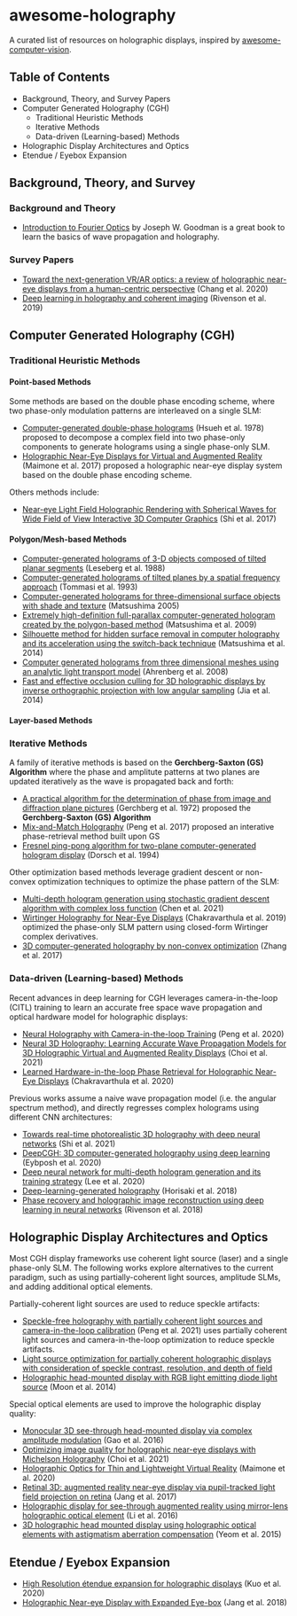 # awesome-holography

A curated list of resources on holographic displays, inspired by [awesome-computer-vision](https://github.com/jbhuang0604/awesome-computer-vision).

## Table of Contents
- Background, Theory, and Survey Papers
- Computer Generated Holography (CGH)
    - Traditional Heuristic Methods
    - Iterative Methods
    - Data-driven (Learning-based) Methods
- Holographic Display Architectures and Optics
- Etendue / Eyebox Expansion

## Background, Theory, and Survey
### Background and Theory
- [Introduction to Fourier Optics](https://books.google.com.tw/books/about/Introduction_to_Fourier_Optics.html?id=QllRAAAAMAAJ&redir_esc=y) by Joseph W. Goodman is a great book to learn the basics of wave propagation and holography.

### Survey Papers
- [Toward the next-generation VR/AR optics: a review of holographic near-eye displays from a human-centric perspective](https://opg.optica.org/optica/fulltext.cfm?uri=optica-7-11-1563&id=442336) (Chang et al. 2020)
- [Deep learning in holography and coherent imaging](https://www.nature.com/articles/s41377-019-0196-0) (Rivenson et al. 2019)

## Computer Generated Holography (CGH)

### Traditional Heuristic Methods

#### Point-based Methods

Some methods are based on the double phase encoding scheme, where two phase-only modulation patterns are interleaved on a single SLM:

- [Computer-generated double-phase holograms](https://opg.optica.org/ao/abstract.cfm?uri=ao-17-24-3874) (Hsueh et al. 1978) proposed to decompose a complex field into two phase-only components to generate holograms using a single phase-only SLM.
- [Holographic Near-Eye Displays for Virtual and Augmented Reality](https://www.microsoft.com/en-us/research/wp-content/uploads/2017/05/holo_author.pdf) (Maimone et al. 2017) proposed a holographic near-eye display system based on the double phase encoding scheme.

Others methods include:
- [Near-eye Light Field Holographic Rendering with Spherical Waves for Wide Field of View Interactive 3D Computer Graphics](https://people.csail.mit.edu/liangs/papers/ToG17.pdf) (Shi et al. 2017)

#### Polygon/Mesh-based Methods
- [Computer-generated holograms of 3-D objects composed of tilted planar segments](https://opg.optica.org/ao/abstract.cfm?uri=ao-27-14-3020) (Leseberg et al. 1988)
- [Computer-generated holograms of tilted planes by a spatial frequency approach](https://opg.optica.org/josaa/ViewMedia.cfm?uri=josaa-10-2-299&seq=0&guid=37d8e19b-51f8-478e-936a-7a3c8c405b54) (Tommasi et al. 1993) 
- [Computer-generated holograms for three-dimensional surface objects with shade and texture](https://opg.optica.org/ao/abstract.cfm?uri=ao-44-22-4607) (Matsushima 2005)
- [Extremely high-definition full-parallax computer-generated hologram created by the polygon-based method](https://opg.optica.org/ao/fulltext.cfm?uri=ao-48-34-H54&id=186427) (Matsushima et al. 2009)
- [Silhouette method for hidden surface removal in computer holography and its acceleration using the switch-back technique](https://opg.optica.org/oe/fulltext.cfm?uri=oe-22-20-24450&id=301771) (Matsushima et al. 2014)
- [Computer generated holograms from three dimensional meshes using an analytic light transport model](https://opg.optica.org/ao/abstract.cfm?uri=ao-47-10-1567) (Ahrenberg et al. 2008)
- [Fast and effective occlusion culling for 3D holographic displays by inverse orthographic projection with low angular sampling](https://opg.optica.org/ao/abstract.cfm?uri=ao-53-27-6287) (Jia et al. 2014)

#### Layer-based Methods

### Iterative Methods
A family of iterative methods is based on the **Gerchberg-Saxton (GS) Algorithm** where the phase and amplitute patterns at two planes are updated iteratively as the wave is propagated back and forth:

- [A practical algorithm for the determination of phase from image and diffraction plane pictures](http://www.u.arizona.edu/~ppoon/GerchbergandSaxton1972.pdf) (Gerchberg et al. 1972) proposed the **Gerchberg-Saxton (GS) Algorithm**
- [Mix-and-Match Holography](http://www.cs.ubc.ca/labs/imager/tr/2017/MixMatchHolography/MixMatchHolography_YPeng_SA17_LowRes.pdf) (Peng et al. 2017) proposed an interative phase-retrieval method built upon GS
- [Fresnel ping-pong algorithm for two-plane computer-generated hologram display](https://opg.optica.org/ao/ViewMedia.cfm?uri=ao-33-5-869&seq=0&guid=cd9375f1-824e-4719-a271-624d5c09ccca&html=true) (Dorsch et al. 1994) 

Other optimization based methods leverage gradient descent or non-convex optimization techniques to optimize the phase pattern of the SLM:

- [Multi-depth hologram generation using stochastic gradient descent algorithm with complex loss function](https://opg.optica.org/oe/fulltext.cfm?uri=oe-29-10-15089&id=450644) (Chen et al. 2021)
- [Wirtinger Holography for Near-Eye Displays](https://www.cs.princeton.edu/~fheide/wirtingerholography) (Chakravarthula et al. 2019) optimized the phase-only SLM pattern using closed-form Wirtinger complex derivatives.
- [3D computer-generated holography by non-convex optimization](https://opg.optica.org/optica/fulltext.cfm?uri=optica-4-10-1306&id=375391) (Zhang et al. 2017)


### Data-driven (Learning-based) Methods

Recent advances in deep learning for CGH leverages camera-in-the-loop (CITL) training to learn an accurate free space wave propagation and optical hardware model for holographic displays:
- [Neural Holography with Camera-in-the-loop Training](https://www.computationalimaging.org/publications/neuralholography/) (Peng et al. 2020)
- [Neural 3D Holography: Learning Accurate Wave Propagation Models for 3D Holographic Virtual and Augmented Reality Displays](https://www.computationalimaging.org/publications/neuralholography3d/) (Choi et al. 2021)
- [Learned Hardware-in-the-loop Phase Retrieval for Holographic Near-Eye Displays](https://light.princeton.edu/publication/hil-holography/) (Chakravarthula et al. 2020)

Previous works assume a naive wave propagation model (i.e. the angular spectrum method), and directly regresses complex holograms using different CNN architectures:
- [Towards real-time photorealistic 3D holography with deep neural networks](https://cdfg.mit.edu/publications/tensor-holography) (Shi et al. 2021)
- [DeepCGH: 3D computer-generated holography using deep learning](https://opg.optica.org/oe/fulltext.cfm?uri=oe-28-18-26636&id=437573) (Eybposh et al. 2020)
- [Deep neural network for multi-depth hologram generation and its training strategy](https://opg.optica.org/oe/fulltext.cfm?uri=oe-28-18-27137&id=437709) (Lee et al. 2020)
- [Deep-learning-generated holography](https://opg.optica.org/ao/abstract.cfm?uri=ao-57-14-3859) (Horisaki et al. 2018)
- [Phase recovery and holographic image reconstruction using deep learning in neural networks](https://www.nature.com/articles/lsa2017141) (Rivenson et al. 2018)

## Holographic Display Architectures and Optics

Most CGH display frameworks use coherent light source (laser) and a single phase-only SLM. The following works explore alternatives to the current paradigm, such as using partially-coherent light sources, amplitude SLMs, and adding additional optical elements.
   
Partially-coherent light sources are used to reduce speckle artifacts:
- [Speckle-free holography with partially coherent light sources and camera-in-the-loop calibration](https://www.computationalimaging.org/publications/partiallycoherentholography/) (Peng et al. 2021) uses partially coherent light sources and camera-in-the-loop optimization to reduce speckle artifacts.
- [Light source optimization for partially coherent holographic displays with consideration of speckle contrast, resolution, and depth of field](https://www.nature.com/articles/s41598-020-75947-0)
- [Holographic head-mounted display with RGB light emitting diode light source](https://opg.optica.org/oe/fulltext.cfm?uri=oe-22-6-6526&id=281866) (Moon et al. 2014)

Special optical elements are used to improve the holographic display quality:
- [Monocular 3D see-through head-mounted display via complex amplitude modulation](https://opg.optica.org/oe/fulltext.cfm?uri=oe-24-15-17372&id=348011) (Gao et al. 2016)
- [Optimizing image quality for holographic near-eye displays with Michelson Holography](https://opg.optica.org/optica/fulltext.cfm?uri=optica-8-2-143&id=446984) (Choi et al. 2021)
- [Holographic Optics for Thin and Lightweight Virtual Reality](https://dl.acm.org/doi/abs/10.1145/3386569.3392416) (Maimone et al. 2020)
- [Retinal 3D: augmented reality near-eye display via pupil-tracked light field projection on retina](https://dl.acm.org/doi/10.1145/3130800.3130889) (Jang et al. 2017)
- [Holographic display for see-through augmented reality using mirror-lens holographic optical element](https://opg.optica.org/ol/abstract.cfm?uri=ol-41-11-2486) (Li et al. 2016)
- [3D holographic head mounted display using holographic optical elements with astigmatism aberration compensation](https://opg.optica.org/oe/fulltext.cfm?uri=oe-23-25-32025&id=333174) (Yeom et al. 2015)

## Etendue / Eyebox Expansion
- [High Resolution étendue expansion for holographic displays](https://dl.acm.org/doi/abs/10.1145/3386569.3392414) (Kuo et al. 2020)
- [Holographic Near-eye Display with Expanded Eye-box](https://dl.acm.org/doi/10.1145/3272127.3275069) (Jang et al. 2018)